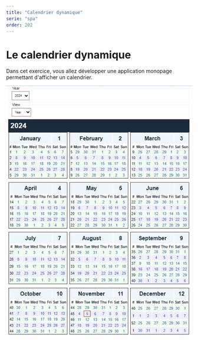 ```yaml
---
title: "Calendrier dynamique"
serie: "spa"
order: 202
---
```


# Le calendrier dynamique

Dans cet exercice, vous allez développer une application monopage permettant d'afficher un calendrier. 

![Calendrier](./calendar-1.jpg)
